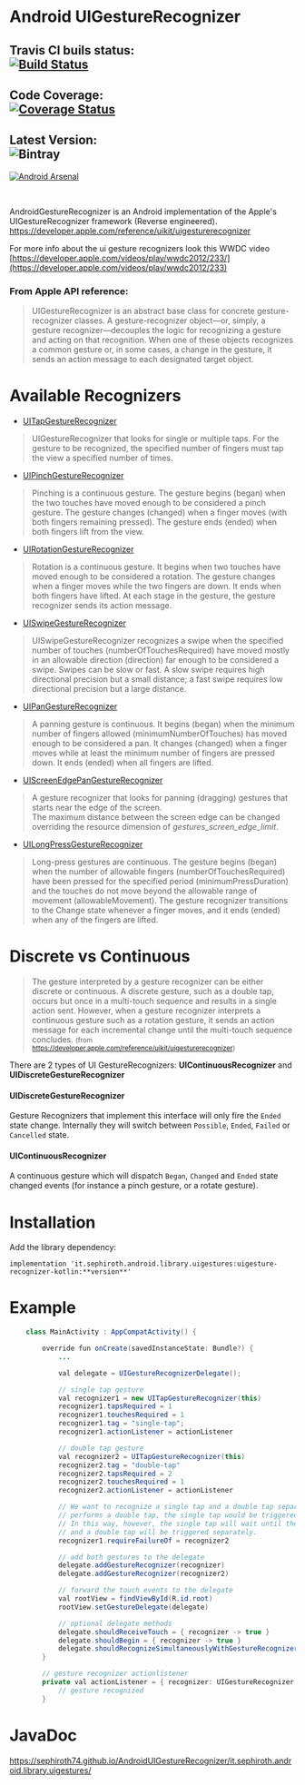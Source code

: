# Android UIGestureRecognizer


Travis CI buils status:<br />
[![Build Status](https://travis-ci.org/sephiroth74/AndroidUIGestureRecognizer.svg?branch=master)](https://travis-ci.org/sephiroth74/AndroidUIGestureRecognizer)
------

Code Coverage:<br/>
[![Coverage Status](https://coveralls.io/repos/github/sephiroth74/AndroidUIGestureRecognizer/badge.svg?branch=master)](https://coveralls.io/github/sephiroth74/AndroidUIGestureRecognizer?branch=master)
------


Latest Version:<br/>
![Bintray](https://api.bintray.com/packages/bintray/jcenter/it.sephiroth.android.library.uigestures%3Auigesture-recognizer-kotlin/images/download.svg)
------


[![Android Arsenal](https://img.shields.io/badge/Android%20Arsenal-AndroidUIGestureRecognizer-brightgreen.svg?style=flat)](https://android-arsenal.com/details/1/4716)

<br />

AndroidGestureRecognizer is an Android implementation of the Apple's UIGestureRecognizer framework (Reverse engineered).
https://developer.apple.com/reference/uikit/uigesturerecognizer

For more info about the ui gesture recognizers look this WWDC video [https://developer.apple.com/videos/play/wwdc2012/233/](https://developer.apple.com/videos/play/wwdc2012/233)

### From Apple API reference:
> UIGestureRecognizer is an abstract base class for concrete gesture-recognizer classes. A gesture-recognizer object—or, simply, a gesture recognizer—decouples the logic for recognizing a gesture and acting on that recognition. When one of these objects recognizes a common gesture or, in some cases, a change in the gesture, it sends an action message to each designated target object.


# Available Recognizers

* [UITapGestureRecognizer](https://developer.apple.com/reference/uikit/uitapgesturerecognizer)
> UIGestureRecognizer that looks for single or multiple taps. For the gesture to be recognized, the specified number of fingers must tap the view a specified number of times.

* [UIPinchGestureRecognizer](https://developer.apple.com/reference/uikit/uipinchgesturerecognizer)
> Pinching is a continuous gesture. The gesture begins (began) when the two touches have moved enough to be considered a pinch gesture. The gesture changes (changed) when a finger moves (with both fingers remaining pressed). The gesture ends (ended) when both fingers lift from the view.

* [UIRotationGestureRecognizer](https://developer.apple.com/reference/uikit/uirotationgesturerecognizer)
> Rotation is a continuous gesture. It begins when two touches have moved enough to be considered a rotation. The gesture changes when a finger moves while the two fingers are down. It ends when both fingers have lifted. At each stage in the gesture, the gesture recognizer sends its action message.

* [UISwipeGestureRecognizer](https://developer.apple.com/reference/uikit/uiswipegesturerecognizer)
> UISwipeGestureRecognizer recognizes a swipe when the specified number of touches (numberOfTouchesRequired) have moved mostly in an allowable direction (direction) far enough to be considered a swipe. Swipes can be slow or fast. A slow swipe requires high directional precision but a small distance; a fast swipe requires low directional precision but a large distance.

* [UIPanGestureRecognizer](https://developer.apple.com/reference/uikit/uipangesturerecognizer)
> A panning gesture is continuous. It begins (began) when the minimum number of fingers allowed (minimumNumberOfTouches) has moved enough to be considered a pan. It changes (changed) when a finger moves while at least the minimum number of fingers are pressed down. It ends (ended) when all fingers are lifted.

* [UIScreenEdgePanGestureRecognizer](https://developer.apple.com/reference/uikit/uiscreenedgepangesturerecognizer)
> A gesture recognizer that looks for panning (dragging) gestures that starts near the edge of the screen.<br />
The maximum distance between the screen edge can be changed overriding the resource dimension of *gestures\_screen\_edge\_limit*.

* [UILongPressGestureRecognizer](https://developer.apple.com/reference/uikit/uilongpressgesturerecognizer)
> Long-press gestures are continuous. The gesture begins (began) when the number of allowable fingers (numberOfTouchesRequired) have been pressed for the specified period (minimumPressDuration) and the touches do not move beyond the allowable range of movement (allowableMovement). The gesture recognizer transitions to the Change state whenever a finger moves, and it ends (ended) when any of the fingers are lifted.

# Discrete vs Continuous
> The gesture interpreted by a gesture recognizer can be either discrete or continuous. A discrete gesture, such as a double tap, occurs but once in a multi-touch sequence and results in a single action sent. However, when a gesture recognizer interprets a continuous gesture such as a rotation gesture, it sends an action message for each incremental change until the multi-touch sequence concludes. <small>(from https://developer.apple.com/reference/uikit/uigesturerecognizer)</small>

There are 2 types of UI GestureRecognizers: **UIContinuousRecognizer** and **UIDiscreteGestureRecognizer**
#### UIDiscreteGestureRecognizer
Gesture Recognizers that implement this interface will only fire the `Ended` state change.
Internally they will switch between `Possible`, `Ended`, `Failed` or `Cancelled` state.
#### UIContinuousRecognizer
A continuous gesture which will dispatch `Began`, `Changed` and `Ended` state changed events (for instance a pinch gesture, or a rotate gesture).

# Installation

Add the library dependency:

    implementation 'it.sephiroth.android.library.uigestures:uigesture-recognizer-kotlin:**version**'


# Example

```java
    class MainActivity : AppCompatActivity() {

        override fun onCreate(savedInstanceState: Bundle?) {
            ...

            val delegate = UIGestureRecognizerDelegate();

            // single tap gesture
            val recognizer1 = new UITapGestureRecognizer(this)
            recognizer1.tapsRequired = 1
            recognizer1.touchesRequired = 1
            recognizer1.tag = "single-tap";
            recognizer1.actionListener = actionListener

            // double tap gesture
            val recognizer2 = UITapGestureRecognizer(this)
            recognizer2.tag = "double-tap"
            recognizer2.tapsRequired = 2
            recognizer2.touchesRequired = 1
            recognizer2.actionListener = actionListener

            // We want to recognize a single tap and a double tap separately. Normally, when the user
            // performs a double tap, the single tap would be triggered twice.
            // In this way, however, the single tap will wait until the double tap will fail. So a single tap
            // and a double tap will be triggered separately.
            recognizer1.requireFailureOf = recognizer2

            // add both gestures to the delegate
            delegate.addGestureRecognizer(recognizer)
            delegate.addGestureRecognizer(recognizer2)

            // forward the touch events to the delegate
            val rootView = findViewById(R.id.root)
            rootView.setGestureDelegate(delegate)

            // optional delegate methods
            delegate.shouldReceiveTouch = { recognizer -> true }
            delegate.shouldBegin = { recognizer -> true }
            delegate.shouldRecognizeSimultaneouslyWithGestureRecognizer = { recognizer, other -> true }
        }

        // gesture recognizer actionlistener
        private val actionListener = { recognizer: UIGestureRecognizer ->
            // gesture recognized
        }

```

# JavaDoc

https://sephiroth74.github.io/AndroidUIGestureRecognizer/it.sephiroth.android.library.uigestures/
